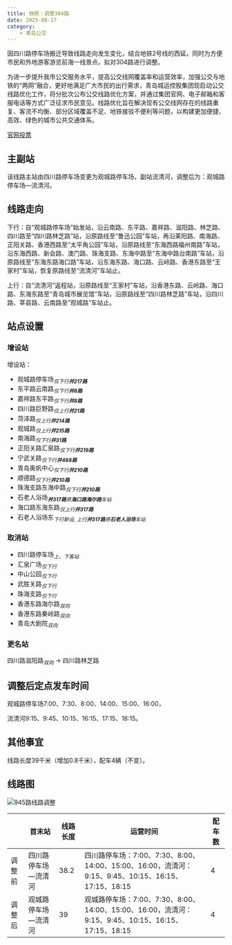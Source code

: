```yaml
---
title: 快照：调整304路
date: 2025-06-17
category:
    - 青岛公交
---
```


因四川路停车场搬迁导致线路走向发生变化，结合地铁2号线的西延，同时为方便市民和外地游客游览前海一线景点，拟对304路进行调整。

<!-- more -->

为进一步提升我市公交服务水平，提高公交线网覆盖率和运营效率，加强公交与地铁的“两网”融合，更好地满足广大市民的出行需求，青岛城运控股集团现启动公交线路优化工作，将分批次公布公交线路优化方案，并通过集团官网、电子邮箱和客服电话等方式广泛征求市民意见。线路优化旨在解决现有公交线网存在的线路重复、客流不均衡、部分区域覆盖不足、地铁接驳不便利等问题，以构建更加便捷、高效、绿色的城市公共交通体系。

[官网投票](https://qdcykg.net/xlghDetails?newsId=1934838027851534336&newsType=xlgh&pageId=page_wc07xb6sm)

## 主副站

该线路主站由四川路停车场变更为观城路停车场，副站流清河，调整后为：观城路停车场—流清河。

## 线路走向

下行：自“观城路停车场”始发站，沿云南路、东平路、嘉祥路、滋阳路、林芝路、四川路至“四川路林芝路”站，沿原路线至“鲁迅公园”车站，再沿莱阳路、南海路、正阳关路、香港西路至“太平角公园”车站，沿原路线至“东海西路福州南路”车站，沿东海西路、新会路、澳门路、珠海支路、东海中路至“东海中路台南路”车站，沿原路线至“东海东路海口路”车站，沿东海东路、海口路、云岭路、香港东路至“王家村”车站，恢复原路线至“流清河”车站止。

上行：自“流清河”返程站，沿原路线至“王家村”车站，沿香港东路、云岭路、海口路、东海东路至“青岛城市展览馆”车站，沿原路线至“四川路林芝路”车站，沿四川路、莘县路、云南路至“观城路”车站止。

## 站点设置

### 增设站

增设站：
* 观城路停车场<sub>_仅下行**并217路**_</sub>
* 东平路云南路<sub>_仅下行**并8路**_</sub>
* 嘉祥路东平路<sub>_仅下行**并8路**_</sub>
* 四川路巨野路<sub>_仅上行**并21路**_</sub>
* 菏泽路<sub>_仅上行**并214路**_</sub>
* 观城路<sub>_仅上行**并215路**_</sub>
* 南海路<sub>_仅下行**并31路**_</sub>
* 正阳关路汇泉路<sub>_仅下行**并219路**_</sub>
* 宁武关路<sub>_仅下行**并468路**_</sub>
* 青岛奥帆中心<sub>_仅下行**并210路**_</sub>
* 顺德路<sub>_仅下行**并210路**_</sub>
* 珠海支路东海中路<sub>_仅下行**并210路**_</sub>
* 石老人浴场<sub>_**并317路**原**海口路海尔路**车站_</sub>
* 海口路东海东路<sub>_仅上行**并317路**_</sub>
* 石老人浴场东<sub>_下行新设, 上行**并317路**原**石老人浴场**车站_</sub>

### 取消站

* 四川路停车场<sub>_上、下客站_</sub>
* 汇泉广场<sub>_仅下行_</sub>
* 中山公园<sub>_仅下行_</sub>
* 武胜关路<sub>_仅下行_</sub>
* 珠海支路<sub>_仅下行_</sub>
* 香港东路海尔路<sub>_双向_</sub>
* 香港东路秦岭路<sub>_双向_</sub>
* 青岛大剧院<sub>_双向_</sub>

### 更名站

四川路滋阳路<sub>_双向_</sub> → 四川路林芝路

## 调整后定点发车时间

观城路停车场7:00、7:30、8:00、14:00、15:00、16:00，

流清河9:15、9:45、10:15、16:15、17:15、18:15。

## 其他事宜

线路长度39千米（增加0.8千米），配车4辆（不变）。

## 线路图

![945路线路调整](https://www.qdcykg.com:9089/system/file/v1/downloadFile?fileId=1935649449024032768)

|      |首末站|线路长度|运营时间|配车数|
|------|------|-------|--------|-----|
|调整前|四川路停车场—流清河|38.2|四川路停车场：7:00、7:30、8:00、14:00、15:00、16:00，流清河：9:15、9:45、10:15、16:15、17:15、18:15|4|
|调整后|观城路停车场—流清河|39|观城路停车场：7:00、7:30、8:00、14:00、15:00、16:00，流清河：9:15、9:45、10:15、16:15、17:15、18:15|4|
